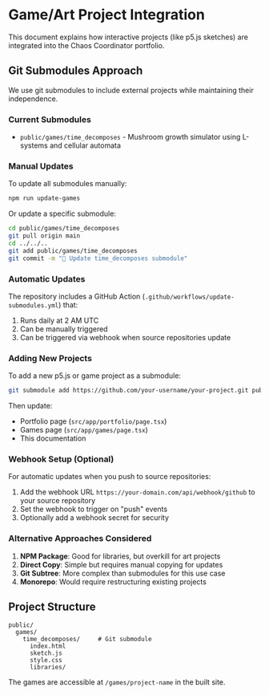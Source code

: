 # Game/Art Project Integration

This document explains how interactive projects (like p5.js sketches) are integrated into the Chaos Coordinator portfolio.

## Git Submodules Approach

We use git submodules to include external projects while maintaining their independence.

### Current Submodules

- `public/games/time_decomposes` - Mushroom growth simulator using L-systems and cellular automata

### Manual Updates

To update all submodules manually:

```bash
npm run update-games
```

Or update a specific submodule:

```bash
cd public/games/time_decomposes
git pull origin main
cd ../../..
git add public/games/time_decomposes
git commit -m "🔄 Update time_decomposes submodule"
```

### Automatic Updates

The repository includes a GitHub Action (`.github/workflows/update-submodules.yml`) that:

1. Runs daily at 2 AM UTC
2. Can be manually triggered
3. Can be triggered via webhook when source repositories update

### Adding New Projects

To add a new p5.js or game project as a submodule:

```bash
git submodule add https://github.com/your-username/your-project.git public/games/your-project
```

Then update:
- Portfolio page (`src/app/portfolio/page.tsx`)
- Games page (`src/app/games/page.tsx`)
- This documentation

### Webhook Setup (Optional)

For automatic updates when you push to source repositories:

1. Add the webhook URL `https://your-domain.com/api/webhook/github` to your source repository
2. Set the webhook to trigger on "push" events
3. Optionally add a webhook secret for security

### Alternative Approaches Considered

1. **NPM Package**: Good for libraries, but overkill for art projects
2. **Direct Copy**: Simple but requires manual copying for updates
3. **Git Subtree**: More complex than submodules for this use case
4. **Monorepo**: Would require restructuring existing projects

## Project Structure

```
public/
  games/
    time_decomposes/     # Git submodule
      index.html
      sketch.js
      style.css
      libraries/
```

The games are accessible at `/games/project-name` in the built site.
